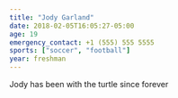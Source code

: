 ```yaml
---
title: "Jody Garland"
date: 2018-02-05T16:05:27-05:00
age: 19
emergency_contact: +1 (555) 555 5555
sports: ["soccer", "football"]
year: freshman
---
```


Jody has been with the turtle since forever

